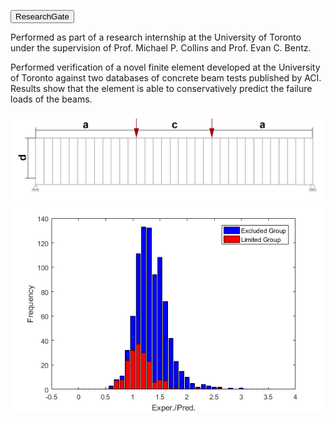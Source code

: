 [<button type="button" class="btn btn-secondary">ResearchGate</button>](https://www.researchgate.net/publication/328725416_Verification_of_a_Novel_2D_Finite_Element_for_Reinforced_and_Prestressed_Concrete)

Performed as part of a research internship at the University of Toronto under the supervision of Prof. Michael P. Collins and Prof. Evan C. Bentz.

Performed verification of a novel finite element developed at the University of Toronto against two databases of concrete beam tests published by ACI. Results show that the element is able to conservatively predict the failure loads of the beams.

![](/page/hypt/Augustus2Diagram.png)
![](/page/hypt/histogramlimit.png)